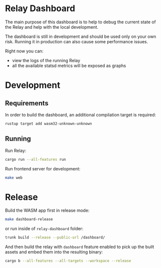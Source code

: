 # Relay Dashboard

The main purpose of this dashboard is to help to debug the current state of the Relay and help with the local development.

The dashboard is still in development and should be used only on your own risk. Running it in production can also cause some performance issues.

Right now you can:
* view the logs of the running Relay
* all the available statsd metrics will be exposed as graphs


# Development

## Requirements

In order to build the dashboard, an additional compilation target is required:

```sh
rustup target add wasm32-unknown-unknown
```

## Running

Run Relay:

```sh
cargo run --all-features run
```

Run frontend server for development:

```sh
make web
```

# Release

Build the WASM app first in release mode:

```sh
make dashboard-release
```

or run inside of `relay-dashboard` folder:

```sh
trunk build --release --public-url /dashboard/
```

And then build the relay with `dashboard` feature enabled to pick up the built assets and embed them into the resulting binary:

```sh
cargo b --all-features --all-targets --workspace --release
```

